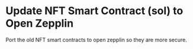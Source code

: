 # Update NFT Smart Contract (sol) to Open Zepplin
Port the old NFT smart contracts to open zepplin so they are more secure.
